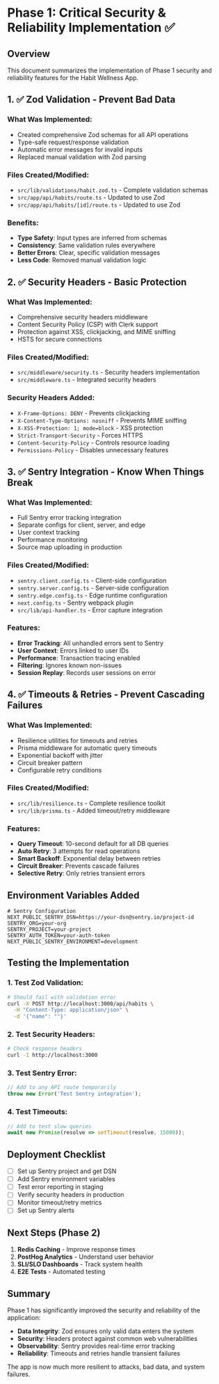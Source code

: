 # Phase 1: Critical Security & Reliability Implementation ✅

## Overview
This document summarizes the implementation of Phase 1 security and reliability features for the Habit Wellness App.

## 1. ✅ Zod Validation - Prevent Bad Data

### What Was Implemented:
- Created comprehensive Zod schemas for all API operations
- Type-safe request/response validation
- Automatic error messages for invalid inputs
- Replaced manual validation with Zod parsing

### Files Created/Modified:
- `src/lib/validations/habit.zod.ts` - Complete validation schemas
- `src/app/api/habits/route.ts` - Updated to use Zod
- `src/app/api/habits/[id]/route.ts` - Updated to use Zod

### Benefits:
- **Type Safety**: Input types are inferred from schemas
- **Consistency**: Same validation rules everywhere
- **Better Errors**: Clear, specific validation messages
- **Less Code**: Removed manual validation logic

## 2. ✅ Security Headers - Basic Protection

### What Was Implemented:
- Comprehensive security headers middleware
- Content Security Policy (CSP) with Clerk support
- Protection against XSS, clickjacking, and MIME sniffing
- HSTS for secure connections

### Files Created/Modified:
- `src/middleware/security.ts` - Security headers implementation
- `src/middleware.ts` - Integrated security headers

### Security Headers Added:
- `X-Frame-Options: DENY` - Prevents clickjacking
- `X-Content-Type-Options: nosniff` - Prevents MIME sniffing
- `X-XSS-Protection: 1; mode=block` - XSS protection
- `Strict-Transport-Security` - Forces HTTPS
- `Content-Security-Policy` - Controls resource loading
- `Permissions-Policy` - Disables unnecessary features

## 3. ✅ Sentry Integration - Know When Things Break

### What Was Implemented:
- Full Sentry error tracking integration
- Separate configs for client, server, and edge
- User context tracking
- Performance monitoring
- Source map uploading in production

### Files Created/Modified:
- `sentry.client.config.ts` - Client-side configuration
- `sentry.server.config.ts` - Server-side configuration
- `sentry.edge.config.ts` - Edge runtime configuration
- `next.config.ts` - Sentry webpack plugin
- `src/lib/api-handler.ts` - Error capture integration

### Features:
- **Error Tracking**: All unhandled errors sent to Sentry
- **User Context**: Errors linked to user IDs
- **Performance**: Transaction tracing enabled
- **Filtering**: Ignores known non-issues
- **Session Replay**: Records user sessions on error

## 4. ✅ Timeouts & Retries - Prevent Cascading Failures

### What Was Implemented:
- Resilience utilities for timeouts and retries
- Prisma middleware for automatic query timeouts
- Exponential backoff with jitter
- Circuit breaker pattern
- Configurable retry conditions

### Files Created/Modified:
- `src/lib/resilience.ts` - Complete resilience toolkit
- `src/lib/prisma.ts` - Added timeout/retry middleware

### Features:
- **Query Timeout**: 10-second default for all DB queries
- **Auto Retry**: 3 attempts for read operations
- **Smart Backoff**: Exponential delay between retries
- **Circuit Breaker**: Prevents cascade failures
- **Selective Retry**: Only retries transient errors

## Environment Variables Added

```env
# Sentry Configuration
NEXT_PUBLIC_SENTRY_DSN=https://your-dsn@sentry.io/project-id
SENTRY_ORG=your-org
SENTRY_PROJECT=your-project
SENTRY_AUTH_TOKEN=your-auth-token
NEXT_PUBLIC_SENTRY_ENVIRONMENT=development
```

## Testing the Implementation

### 1. Test Zod Validation:
```bash
# Should fail with validation error
curl -X POST http://localhost:3000/api/habits \
  -H "Content-Type: application/json" \
  -d '{"name": ""}'
```

### 2. Test Security Headers:
```bash
# Check response headers
curl -I http://localhost:3000
```

### 3. Test Sentry Error:
```javascript
// Add to any API route temporarily
throw new Error('Test Sentry integration');
```

### 4. Test Timeouts:
```javascript
// Add to test slow queries
await new Promise(resolve => setTimeout(resolve, 15000));
```

## Deployment Checklist

- [ ] Set up Sentry project and get DSN
- [ ] Add Sentry environment variables
- [ ] Test error reporting in staging
- [ ] Verify security headers in production
- [ ] Monitor timeout/retry metrics
- [ ] Set up Sentry alerts

## Next Steps (Phase 2)

1. **Redis Caching** - Improve response times
2. **PostHog Analytics** - Understand user behavior
3. **SLI/SLO Dashboards** - Track system health
4. **E2E Tests** - Automated testing

## Summary

Phase 1 has significantly improved the security and reliability of the application:

- **Data Integrity**: Zod ensures only valid data enters the system
- **Security**: Headers protect against common web vulnerabilities
- **Observability**: Sentry provides real-time error tracking
- **Reliability**: Timeouts and retries handle transient failures

The app is now much more resilient to attacks, bad data, and system failures.